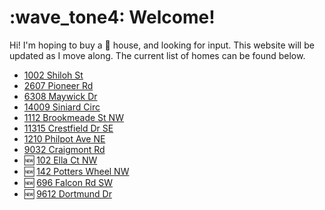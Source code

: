 # :wave_tone4: Welcome!

Hi! I'm hoping to buy a :house_with_garden: house, and looking for input. This website will be updated as I move along. The current list of homes can be found below. 

* [1002 Shiloh St](1002-shiloh-st.md)
* [2607 Pioneer Rd](2607-pioneer-rd.md)
* [6308 Maywick Dr](6308-maywick-dr.md)
* [14009 Siniard Circ](14009-siniard-cir.md)
* [1112 Brookmeade St NW](1112-brookmeade-st-nw.md)
* [11315 Crestfield Dr SE](11315-crestfield-dr-se.md)
* [1210 Philpot Ave NE](1210-philpot-av-se.md)
* [9032 Craigmont Rd](9032-craigmont-rd.md)
* :new: [102 Ella Ct NW](102-ella-ct-nw.md)
* :new: [142 Potters Wheel NW](142-potters-wheel-nw.md)
* :new: [696 Falcon Rd SW](696-falcon-rd-sw.md)
* :new: [9612 Dortmund Dr](9612-dortmund-dr.md)